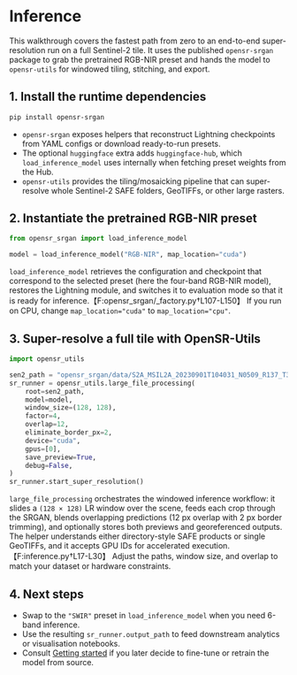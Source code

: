 # Inference

This walkthrough covers the fastest path from zero to an end-to-end super-resolution run on a full Sentinel-2 tile. It uses the published `opensr-srgan` package to grab the pretrained RGB-NIR preset and hands the model to `opensr-utils` for windowed tiling, stitching, and export.

## 1. Install the runtime dependencies

```bash
pip install opensr-srgan
```

* `opensr-srgan` exposes helpers that reconstruct Lightning checkpoints from YAML configs or download ready-to-run presets.
* The optional `huggingface` extra adds `huggingface-hub`, which `load_inference_model` uses internally when fetching preset weights from the Hub.
* `opensr-utils` provides the tiling/mosaicking pipeline that can super-resolve whole Sentinel-2 SAFE folders, GeoTIFFs, or other large rasters.

## 2. Instantiate the pretrained RGB-NIR preset

```python
from opensr_srgan import load_inference_model

model = load_inference_model("RGB-NIR", map_location="cuda")
```

`load_inference_model` retrieves the configuration and checkpoint that correspond to the selected preset (here the four-band RGB-NIR model), restores the Lightning module, and switches it to evaluation mode so that it is ready for inference.【F:opensr_srgan/_factory.py†L107-L150】 If you run on CPU, change `map_location="cuda"` to `map_location="cpu"`.

## 3. Super-resolve a full tile with OpenSR-Utils

```python
import opensr_utils

sen2_path = "opensr_srgan/data/S2A_MSIL2A_20230901T104031_N0509_R137_T31TFJ_20230901T130204.SAFE"
sr_runner = opensr_utils.large_file_processing(
    root=sen2_path,
    model=model,
    window_size=(128, 128),
    factor=4,
    overlap=12,
    eliminate_border_px=2,
    device="cuda",
    gpus=[0],
    save_preview=True,
    debug=False,
)
sr_runner.start_super_resolution()
```

`large_file_processing` orchestrates the windowed inference workflow: it slides a `(128 × 128)` LR window over the scene, feeds each crop through the SRGAN, blends overlapping predictions (12 px overlap with 2 px border trimming), and optionally stores both previews and georeferenced outputs. The helper understands either directory-style SAFE products or single GeoTIFFs, and it accepts GPU IDs for accelerated execution.【F:inference.py†L17-L30】 Adjust the paths, window size, and overlap to match your dataset or hardware constraints.

## 4. Next steps

* Swap to the `"SWIR"` preset in `load_inference_model` when you need 6-band inference.
* Use the resulting `sr_runner.output_path` to feed downstream analytics or visualisation notebooks.
* Consult [Getting started](getting-started.md#5-run-validation-or-inference) if you later decide to fine-tune or retrain the model from source.
